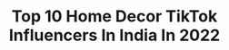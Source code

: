 ---
title: Top 10 Home Decor TikTok Influencers In India In 2022
description: >-
  Find top home decor TikTok influencers in India in 2022. Most popular hashtags: #homedecor #foryoupage #foryou #love.
platform: TikTok
hits: 21
text_top: Discover the most popular TikTok influencers on inBeat.
text_bottom: Our database holds 21 TikTok influencers like this in India for you to contact.
profiles:
  - username: "meghali082"
    fullname: >-
      Meghali tamuly 🥰
    bio: >-
      🇮🇳 ♥️Assam♥️ ♥️নমস্কাৰ 🙏♥️ 🏡Golaghat♥️ 👸8 June 🎂
    location: "India"
    followers: 2789
    engagement: 941
    commentsToLikes: 0.055225
    id: ckav6tbgkdooe0j23s0sp94o7
    verified: false
    hashtags: "#tiktokindia, #embroidery, #homedecor, #mycraft"
  - username: "kathus2004"
    fullname: >-
      athulyasramesh10 
    bio: >-
      Follow me on insta Dance and music lover♥️ NeEd YoUr SuPpoRt GuYzz
    location: "India"
    followers: 7030
    engagement: 1254
    commentsToLikes: 0.013405
    id: ckbkrj1r8m9ea0j232igw51zy
    verified: false
    hashtags: "#foryourpage, #lifebuoykarona, #comedy, #homedecor"
  - username: "sonali.ilyyyyyy"
    fullname: >-
      Sonali❤ Singh❤
    bio: >-
      ab youtube or insta bhi p bhi aaplog follow kr do 😊🙏
    location: "India"
    followers: 1300000
    engagement: 676
    commentsToLikes: 0.010589
    id: ckbf219f2oj7d0j23a4s398au
    verified: false
    hashtags: "#craft, #sonali04, #missustreetfood, #foryoupage"
  - username: "aneshascreativecorner"
    fullname: >-
      ANESHA✍️🌱🎨🖌️🧵🧶✂
    bio: >-
      Artist🖌 I 💖my life.my you tube channel✍️Anesha's creative corner👇 subscribe
    location: "India"
    followers: 10700
    engagement: 313
    commentsToLikes: 0.013396
    id: ckb9hdrzt706a0j23v0kjd8km
    verified: false
    hashtags: "#craft, #artlover, #stone, #papercraft"
  - username: "chandnisdiydecor"
    fullname: >-
      chandnisdiydecor
    bio: >-
      Welcome to Chandni's DIY Decor Simple and affordable DIY and home decor videos.
    location: "India"
    followers: 49000
    engagement: 565
    commentsToLikes: 0.004042
    id: ckbqwkqu2gued0j234e1iv0ij
    verified: false
    hashtags: "#tiktok, #edutokmotivation, #cddecor, #crafts"
  - username: "monashwilove"
    fullname: >-
      Mona Ashwini
    bio: >-
      🇮🇳 Owner of Handmade Cards Monashwi Let’s talk on Insta click 👇🏻Craftlover
    location: "India"
    followers: 36000
    engagement: 361
    commentsToLikes: 0.012425
    id: cka0lplfkry0r0i7823ofurzg
    verified: false
    hashtags: "#funnyvideos, #comedyvideo, #trending, #homedecorideas"
  - username: "pta_nhi_kon"
    fullname: >-
      Davinder
    bio: >-
      🌿#ptn_art🌿 🌿Art/craft🌿 🌿Thanks for supporting!🌿 🌿Instagram+YouTube👆🏻🌿
    location: "India"
    followers: 201900
    engagement: 697
    commentsToLikes: 0.002986
    id: ckav37xk69jqe0j23dmmm0qbp
    verified: false
    hashtags: "#trending, #love, #homedecor, #ptn"
  - username: "jesssonii0920"
    fullname: >-
      soni..jess
    bio: >-
      for crafty pics visit insta id- ghani_hub Grandmaa.Family.Lover.Art n craft.
    location: "India"
    followers: 37200
    engagement: 368
    commentsToLikes: 0.006063
    id: ck9n4tx8v5jhi0j78f9abs9ll
    verified: false
    hashtags: "#crafty, #homedecor, #recycling, #handmade"
  - username: "artkala4u"
    fullname: >-
      artkala4u
    bio: >-
      Welcome to the World Of Innovation 🎨
    location: "India"
    followers: 439300
    engagement: 277
    commentsToLikes: 0.002282
    id: ck81q81qtgos90j789g9jo5mw
    verified: true
    hashtags: "#cookies, #garden, #savetheworld, #homedecor"
  - username: "kichuu95"
    fullname: >-
      🌊🆃🅷🅰🅻🅰🆂🆂🅾🅿🅷🅸🅻🅴🌊
    bio: >-
      ° ARCHITECT ° ° 1995 edition ° ° Kollamkaari ° ° Thrissur 🐘🎇 Ishttam °
    location: "India"
    followers: 9806
    engagement: 4553
    commentsToLikes: 0.040934
    id: ckbw3n9z3x5sc0j23dn6blrh3
    verified: false
    hashtags: "#support, #foryoupage, #me, #foryou"
---